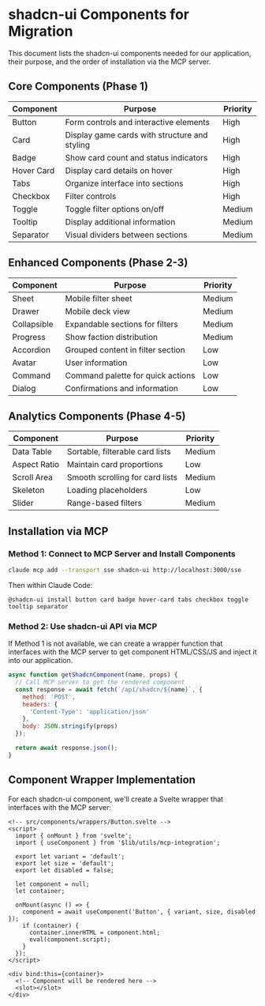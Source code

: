 # shadcn-ui Components for Migration

This document lists the shadcn-ui components needed for our application, their purpose, and the order of installation via the MCP server.

## Core Components (Phase 1)

| Component | Purpose | Priority |
|-----------|---------|----------|
| Button | Form controls and interactive elements | High |
| Card | Display game cards with structure and styling | High |
| Badge | Show card count and status indicators | High |
| Hover Card | Display card details on hover | High |
| Tabs | Organize interface into sections | High |
| Checkbox | Filter controls | High |
| Toggle | Toggle filter options on/off | Medium |
| Tooltip | Display additional information | Medium |
| Separator | Visual dividers between sections | Medium |

## Enhanced Components (Phase 2-3)

| Component | Purpose | Priority |
|-----------|---------|----------|
| Sheet | Mobile filter sheet | Medium |
| Drawer | Mobile deck view | Medium |
| Collapsible | Expandable sections for filters | Medium |
| Progress | Show faction distribution | Medium |
| Accordion | Grouped content in filter section | Low |
| Avatar | User information | Low |
| Command | Command palette for quick actions | Low |
| Dialog | Confirmations and information | Low |

## Analytics Components (Phase 4-5)

| Component | Purpose | Priority |
|-----------|---------|----------|
| Data Table | Sortable, filterable card lists | Medium |
| Aspect Ratio | Maintain card proportions | Low |
| Scroll Area | Smooth scrolling for card lists | Medium |
| Skeleton | Loading placeholders | Low |
| Slider | Range-based filters | Medium |

## Installation via MCP

### Method 1: Connect to MCP Server and Install Components

```bash
claude mcp add --transport sse shadcn-ui http://localhost:3000/sse
```

Then within Claude Code:

```
@shadcn-ui install button card badge hover-card tabs checkbox toggle tooltip separator
```

### Method 2: Use shadcn-ui API via MCP

If Method 1 is not available, we can create a wrapper function that interfaces with the MCP server to get component HTML/CSS/JS and inject it into our application.

```js
async function getShadcnComponent(name, props) {
  // Call MCP server to get the rendered component
  const response = await fetch(`/api/shadcn/${name}`, {
    method: 'POST',
    headers: {
      'Content-Type': 'application/json'
    },
    body: JSON.stringify(props)
  });

  return await response.json();
}
```

## Component Wrapper Implementation

For each shadcn-ui component, we'll create a Svelte wrapper that interfaces with the MCP server:

```svelte
<!-- src/components/wrappers/Button.svelte -->
<script>
  import { onMount } from 'svelte';
  import { useComponent } from '$lib/utils/mcp-integration';

  export let variant = 'default';
  export let size = 'default';
  export let disabled = false;

  let component = null;
  let container;

  onMount(async () => {
    component = await useComponent('Button', { variant, size, disabled });
    if (container) {
      container.innerHTML = component.html;
      eval(component.script);
    }
  });
</script>

<div bind:this={container}>
  <!-- Component will be rendered here -->
  <slot></slot>
</div>
```
